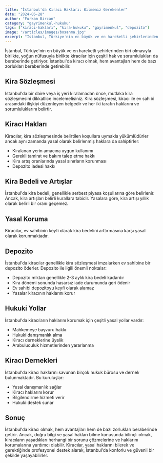 ```yaml
---
title: "İstanbul'da Kiracı Hakları: Bilmeniz Gerekenler"
date: "2024-05-28"
author: "Furkan Bircan"
category: "gayrimenkul-hukuku"
tags: ["kiracı-hakları", "kira-hukuku", "gayrimenkul", "depozito"]
image: "/articles/images/bosanma.jpg"
excerpt: "İstanbul, Türkiye'nin en büyük ve en hareketli şehirlerinden biri olmasıyla birlikte, yoğun nüfusuyla birlikte kiracılar için çeşitli hak ve sorumlulukları da beraberinde getiriyor."
---
```


İstanbul, Türkiye'nin en büyük ve en hareketli şehirlerinden biri olmasıyla birlikte, yoğun nüfusuyla birlikte kiracılar için çeşitli hak ve sorumlulukları da beraberinde getiriyor. İstanbul'da kiracı olmak, hem avantajları hem de bazı zorlukları beraberinde getirebilir.

## Kira Sözleşmesi

Istanbul'da bir daire veya iş yeri kiralamadan önce, mutlaka kira sözleşmesini dikkatlice incelemelisiniz. Kira sözleşmesi, kiracı ile ev sahibi arasındaki ilişkiyi düzenleyen belgedir ve her iki tarafın haklarını ve sorumluluklarını belirtir.

## Kiracı Hakları

Kiracılar, kira sözleşmesinde belirtilen koşullara uymakla yükümlüdürler ancak aynı zamanda yasal olarak belirlenmiş haklara da sahiptirler:

- Kiralanan yerin amacına uygun kullanımı
- Gerekli tamirat ve bakım talep etme hakkı
- Kira artış oranlarında yasal sınırların korunması
- Depozito iadesi hakkı

## Kira Bedeli ve Artışlar

İstanbul'da kira bedeli, genellikle serbest piyasa koşullarına göre belirlenir. Ancak, kira artışları belirli kurallara tabidir. Yasalara göre, kira artışı yıllık olarak belirli bir oranı geçemez.

## Yasal Koruma

Kiracılar, ev sahibinin keyfi olarak kira bedelini arttırmasına karşı yasal olarak korunmaktadır.

## Depozito

İstanbul'da kiracılar genellikle kira sözleşmesi imzalarken ev sahibine bir depozito öderler. Depozito ile ilgili önemli noktalar:

- Depozito miktarı genellikle 2-3 aylık kira bedeli kadardır
- Kira dönemi sonunda hasarsız iade durumunda geri ödenir
- Ev sahibi depozitoyu keyfi olarak alamaz
- Yasalar kiracının haklarını korur

## Hukuki Yollar

İstanbul'da kiracıların haklarını korumak için çeşitli yasal yollar vardır:

- Mahkemeye başvuru hakkı
- Hukuki danışmanlık alma
- Kiracı derneklerine üyelik
- Arabuluculuk hizmetlerinden yararlanma

## Kiracı Dernekleri

İstanbul'da kiracı haklarını savunan birçok hukuk bürosu ve dernek bulunmaktadır. Bu kuruluşlar:

- Yasal danışmanlık sağlar
- Kiracı haklarını korur
- Bilgilendirme hizmeti verir
- Hukuki destek sunar

## Sonuç

İstanbul'da kiracı olmak, hem avantajları hem de bazı zorlukları beraberinde getirir. Ancak, doğru bilgi ve yasal hakları bilme konusunda bilinçli olmak, kiracıların yaşadıkları herhangi bir sorunu çözmelerine ve haklarını korumalarına yardımcı olabilir. Kiracılar, yasal haklarını bilerek ve gerektiğinde profesyonel destek alarak, İstanbul'da konforlu ve güvenli bir şekilde yaşayabilirler.
